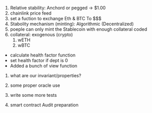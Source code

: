 1. Relative stability: Anchord or pegged -> $1.00
  1. chainlink price feed
  2. set a fuction to exchange Eth & BTC To $$$
2. Stabolity mechanism (minting): Algorithmic (Decentralized)
  1. poeple can only mint the Stablecoin with enough collateral coded  
3. collateral: exogenous (crypto)
   1. wETH
   2. wBTC 

- calculate health factor function
- set health factor if dept is 0
- Added a bunch of view function

1. what are our invariant/properties?

2. some proper oracle use 
3. write some more tests
4. smart contract Audit preparation